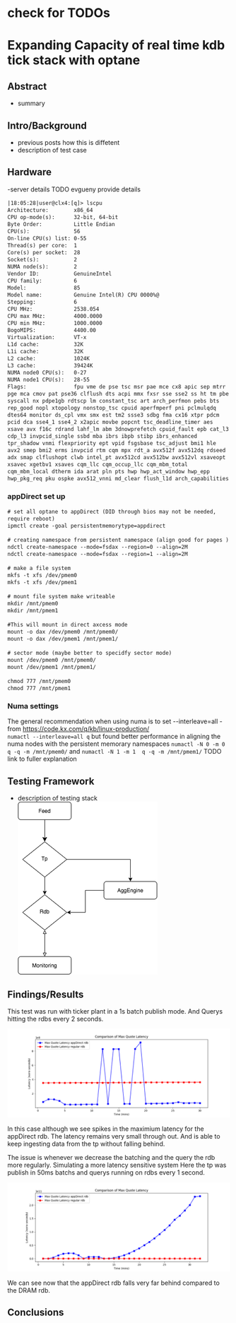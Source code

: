 # check for TODOs
# Expanding Capacity of real time kdb tick stack with optane

## Abstract
- summary

## Intro/Background
- previous posts how this is diffetent
- description of test case

## Hardware
-server details TODO evgueny provide details
```
|18:05:28|user@clx4:[q]> lscpu
Architecture:        x86_64
CPU op-mode(s):      32-bit, 64-bit
Byte Order:          Little Endian
CPU(s):              56
On-line CPU(s) list: 0-55
Thread(s) per core:  1
Core(s) per socket:  28
Socket(s):           2
NUMA node(s):        2
Vendor ID:           GenuineIntel
CPU family:          6
Model:               85
Model name:          Genuine Intel(R) CPU 0000%@
Stepping:            6
CPU MHz:             2538.054
CPU max MHz:         4000.0000
CPU min MHz:         1000.0000
BogoMIPS:            4400.00
Virtualization:      VT-x
L1d cache:           32K
L1i cache:           32K
L2 cache:            1024K
L3 cache:            39424K
NUMA node0 CPU(s):   0-27
NUMA node1 CPU(s):   28-55
Flags:               fpu vme de pse tsc msr pae mce cx8 apic sep mtrr pge mca cmov pat pse36 clflush dts acpi mmx fxsr sse sse2 ss ht tm pbe syscall nx pdpe1gb rdtscp lm constant_tsc art arch_perfmon pebs bts rep_good nopl xtopology nonstop_tsc cpuid aperfmperf pni pclmulqdq dtes64 monitor ds_cpl vmx smx est tm2 ssse3 sdbg fma cx16 xtpr pdcm pcid dca sse4_1 sse4_2 x2apic movbe popcnt tsc_deadline_timer aes xsave avx f16c rdrand lahf_lm abm 3dnowprefetch cpuid_fault epb cat_l3 cdp_l3 invpcid_single ssbd mba ibrs ibpb stibp ibrs_enhanced tpr_shadow vnmi flexpriority ept vpid fsgsbase tsc_adjust bmi1 hle avx2 smep bmi2 erms invpcid rtm cqm mpx rdt_a avx512f avx512dq rdseed adx smap clflushopt clwb intel_pt avx512cd avx512bw avx512vl xsaveopt xsavec xgetbv1 xsaves cqm_llc cqm_occup_llc cqm_mbm_total cqm_mbm_local dtherm ida arat pln pts hwp hwp_act_window hwp_epp hwp_pkg_req pku ospke avx512_vnni md_clear flush_l1d arch_capabilities
```
### appDirect set up 
```
# set all optane to appDirect (DID through bios may not be needed, require reboot)
ipmctl create -goal persistentmemorytype=appdirect

# creating namespace from persistent namespace (align good for pages )
ndctl create-namespace --mode=fsdax --region=0 --align=2M
ndctl create-namespace --mode=fsdax --region=1 --align=2M

# make a file system
mkfs -t xfs /dev/pmem0
mkfs -t xfs /dev/pmem1

# mount file system make writeable
mkdir /mnt/pmem0
mkdir /mnt/pmem1

#This will mount in direct axcess mode
mount -o dax /dev/pmem0 /mnt/pmem0/
mount -o dax /dev/pmem1 /mnt/pmem1/

# sector mode (maybe better to specidfy sector mode)
mount /dev/pmem0 /mnt/pmem0/
mount /dev/pmem1 /mnt/pmem1/

chmod 777 /mnt/pmem0
chmod 777 /mnt/pmem1
```

### Numa settings 
The general recommendation when using numa is to set --interleave=all - from https://code.kx.com/q/kb/linux-production/                                                                                                                    
` numactl --interleave=all q ` 
but found better performance in aligning the numa nodes with the persistent memorary namespaces
`numactl -N 0 -m 0  q -q -m /mnt/pmem0/` and `numactl -N 1 -m 1  q -q -m /mnt/pmem1/`
TODO link to fuller explanation


## Testing Framework
- description of testing stack 
![fig.1- Arcitecture of kdb stack](figs/stack.png)


## Findings/Results

This test was run with ticker plant in a 1s batch publish mode. And Querys hitting the rdbs every 2 seconds.

![fig.2 - Compare max quote time](figs/compMqtl.png)

In this case although we see spikes in the maximium latency for the appDirect rdb.
The latency remains very small through out. And is able to keep ingesting data from the tp without falling behind.

The issue is whenever we decrease the batching and the query the rdb more regularly. Simulating a more latency sensitive system
Here the tp was publish in 50ms batchs and querys running on rdbs every 1 second.

![fig.3 - Compare max quote time](figs/compMqtl2.png)

We can see now that the appDirect rdb falls very far behind compared to the DRAM rdb.

## Conclusions

